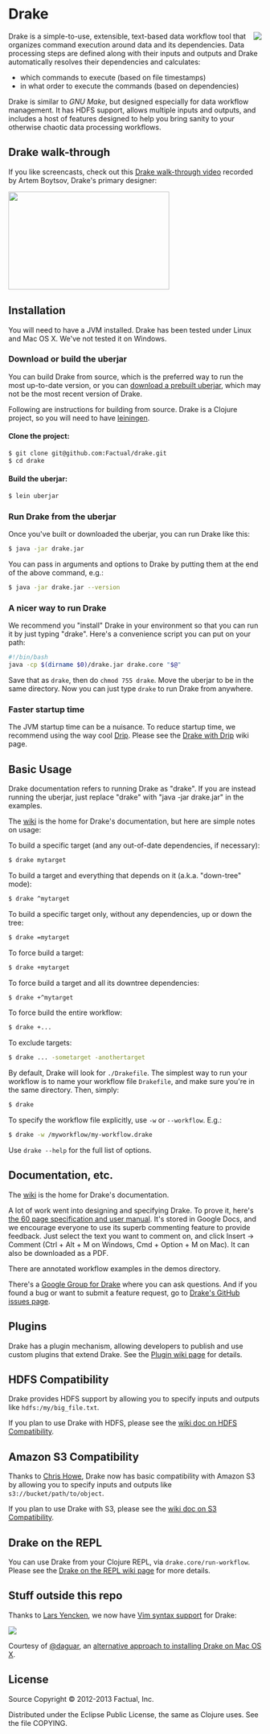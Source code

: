# Drake

<img src="https://lh6.googleusercontent.com/-ambIXyQ9iK8/UPj3E2_eqpI/AAAAAAAAACE/Ssf_jhok7fk/s800/drake-text-alpha-scaled-left-space.png" align="right"/>

Drake is a simple-to-use, extensible, text-based data workflow tool that organizes command execution around data and its dependencies. Data processing steps are defined along with their inputs and outputs and Drake automatically resolves their dependencies and calculates:

 * which commands to execute (based on file timestamps)
 * in what order to execute the commands (based on dependencies)

Drake is similar to _GNU Make_, but designed especially for data workflow management. It has HDFS support, allows multiple inputs and outputs, and includes a host of features designed to help you bring sanity to your otherwise chaotic data processing workflows.

## Drake walk-through



If you like screencasts, check out this [Drake walk-through video](http://www.youtube.com/watch?v=BUgxmvpuKAs) recorded by Artem Boytsov, Drake's primary designer:

<a href="http://www.youtube.com/watch?v=BUgxmvpuKAs">
  <img src="https://lh6.googleusercontent.com/-wOmqvTkHHk0/UQBnQaVcXJI/AAAAAAAAAC4/apFtmcPXCPQ/s800/Screen%2520Shot%25202013-01-23%2520at%25202.41.43%2520PM.png" width="320" height="195"/>
</a>


## Installation

You will need to have a JVM installed. Drake has been tested under Linux and Mac OS X. We've not tested it on Windows.

### Download or build the uberjar

You can build Drake from source, which is the preferred way to run the most up-to-date version, or you can [download a prebuilt uberjar](https://docs.google.com/uc?export=download&confirm=no_antivirus&id=0B2xtKcFEL6wwQndXRldiakZKUjg), which may not be the most recent version of Drake.

Following are instructions for building from source. Drake is a Clojure project, so you will need to have [leiningen](https://github.com/technomancy/leiningen).

#### Clone the project:

```bash
$ git clone git@github.com:Factual/drake.git
$ cd drake
```

#### Build the uberjar:

```bash
$ lein uberjar
```

### Run Drake from the uberjar

Once you've built or downloaded the uberjar, you can run Drake like this:

```bash
$ java -jar drake.jar
```

You can pass in arguments and options to Drake by putting them at the end of the above command, e.g.:

```bash
$ java -jar drake.jar --version
```

### A nicer way to run Drake

We recommend you "install" Drake in your environment so that you can run it by just typing "drake". Here's a convenience script you can put on your path:

```bash
#!/bin/bash
java -cp $(dirname $0)/drake.jar drake.core "$@"
```

Save that as `drake`, then do `chmod 755 drake`. Move the uberjar to be in the same directory. Now you can just type `drake` to run Drake from anywhere.

### Faster startup time

The JVM startup time can be a nuisance. To reduce startup time, we recommend using the way cool [Drip](https://github.com/flatland/drip). Please see the [Drake with Drip](https://github.com/Factual/drake/wiki/Faster-startup:-Drake-with-Drip) wiki page.

## Basic Usage

Drake documentation refers to running Drake as "drake". If you are instead running the uberjar, just replace "drake" with "java -jar drake.jar" in the examples.

The [wiki](https://github.com/Factual/drake/wiki) is the home for Drake's documentation, but here are simple notes on usage:

To build a specific target (and any out-of-date dependencies, if necessary):

```bash
$ drake mytarget
```

To build a target and everything that depends on it (a.k.a. "down-tree" mode):

```bash
$ drake ^mytarget
```

To build a specific target only, without any dependencies, up or down the tree:

```bash
$ drake =mytarget
```

To force build a target:

```bash
$ drake +mytarget
```

To force build a target and all its downtree dependencies:

```bash
$ drake +^mytarget
```

To force build the entire workflow:

```bash
$ drake +...
```

To exclude targets:

```bash
$ drake ... -sometarget -anothertarget
```

By default, Drake will look for `./Drakefile`. The simplest way to run your workflow is to name your workflow file `Drakefile`, and make sure you're in the same directory. Then, simply:

```bash
$ drake
```

To specify the workflow file explicitly, use `-w` or `--workflow`. E.g.:

```bash
$ drake -w /myworkflow/my-workflow.drake
```

Use `drake --help` for the full list of options.

## Documentation, etc.

The [wiki](https://github.com/Factual/drake/wiki) is the home for Drake's documentation.

A lot of work went into designing and specifying Drake. To prove it, here's [the 60 page specification and user manual](https://docs.google.com/document/d/1bF-OKNLIG10v_lMes_m4yyaJtAaJKtdK0Jizvi_MNsg/edit). It's stored in Google Docs, and we encourage everyone to use its superb commenting feature to provide feedback. Just select the text you want to comment on, and click Insert -> Comment (Ctrl + Alt + M on Windows, Cmd + Option + M on Mac). It can also be downloaded as a PDF.

There are annotated workflow examples in the demos directory.

There's a [Google Group for Drake](https://groups.google.com/forum/?fromgroups#!forum/drake-workflow) where you can ask questions. And if you found a bug or want to submit a feature request, go to [Drake's GitHub issues page](https://github.com/Factual/drake/issues?sort=created&state=open).

## Plugins

Drake has a plugin mechanism, allowing developers to publish and use custom plugins that extend Drake. See the [Plugin wiki page](https://github.com/Factual/drake/wiki/Plugins) for details.

## HDFS Compatibility

Drake provides HDFS support by allowing you to specify inputs and outputs like `hdfs:/my/big_file.txt`.

If you plan to use Drake with HDFS, please see the [wiki doc on HDFS Compatibility](https://github.com/Factual/drake/wiki/HDFS-Compatibility).

## Amazon S3 Compatibility

Thanks to [Chris Howe](https://github.com/howech), Drake now has basic compatibility with Amazon S3 by allowing you to specify
inputs and outputs like `s3://bucket/path/to/object`.

If you plan to use Drake with S3, please see the [wiki doc on S3 Compatibility](https://github.com/Factual/drake/wiki/S3-Compatibility).

## Drake on the REPL

You can use Drake from your Clojure REPL, via `drake.core/run-workflow`. Please see the [Drake on the REPL wiki page](https://github.com/Factual/drake/wiki/Drake-on-the-REPL) for more details.

## Stuff outside this repo

Thanks to [Lars Yencken](https://github.com/larsyencken), we now have [Vim syntax support](https://bitbucket.org/larsyencken/vim-drake-syntax) for Drake:

<img src="https://lh3.googleusercontent.com/-mqNpFqf7P0k/UQoXkpAqr1I/AAAAAAAAADU/U5zrvozVmzE/s400/image.png"/>

Courtesy of [@daguar](https://gist.github.com/daguar), an [alternative approach to installing Drake on Mac OS X](https://gist.github.com/daguar/5368778).

## License

Source Copyright © 2012-2013 Factual, Inc.

Distributed under the Eclipse Public License, the same as Clojure uses. See the file COPYING.

